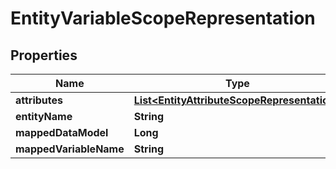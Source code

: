 
# EntityVariableScopeRepresentation

## Properties
Name | Type | Description | Notes
------------ | ------------- | ------------- | -------------
**attributes** | [**List&lt;EntityAttributeScopeRepresentation&gt;**](EntityAttributeScopeRepresentation.md) |  |  [optional]
**entityName** | **String** |  |  [optional]
**mappedDataModel** | **Long** |  |  [optional]
**mappedVariableName** | **String** |  |  [optional]



